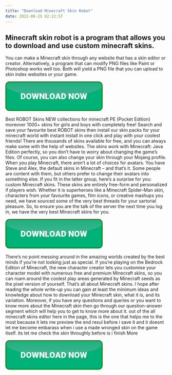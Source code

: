 ```yaml
---
title: "Download Minecraft Skin Robot"
date: 2022-08-25 02:22:57
---
```


## Minecraft skin robot is a program that allows you to download and use custom minecraft skins.

You can make a Minecraft skin through any website that has a skin editor or creator. Alternatively, a program that can modify PNG files like Paint or Photoshop works well too. Both will yield a PNG file that you can upload to skin index websites or your game.

[![button](https://github.com/minecraftbay/minecraftbay.github.io/blob/main/dlbutton.png?raw=true)](https://minecraftsync.com/download-minecraft-skin)


Best ROBOT Skins NEW collections for minecraft PE (Pocket Edition) moreover 1000+ skins for girls and boys with completely free! Search and save your favourite best ROBOT skins then install our skin packs for your minecraft world with instant install in one click and play with your coolest friends!
There are thousands of skins available for free, and you can always make some with the help of websites. The skins work with Minecraft: Java Edition perfectly, so you don’t have to worry about changing the game’s files. Of course, you can also change your skin through your Mojang profile.
When you play Minecraft, there aren’t a lot of choices for avatars. You have Steve and Alex, the default skins in Minecraft – and that’s it. Some people are content with them, but others prefer to change their avatars into something else. If you fit in the latter group, here’s a surprise for you: custom Minecraft skins. These skins are entirely free-form and personalized if players wish.
Whether it is superheroes like a Minecraft Spider-Man skin, characters from your favourite games, film icons, or creative mashups you need, we have sourced some of the very best threads for your sartorial pleasure. So, to ensure you are the talk of the server the next time you log in, we have the very best Minecraft skins for you.

[![button](https://github.com/minecraftbay/minecraftbay.github.io/blob/main/dlbutton.png?raw=true)](https://minecraftsync.com/download-minecraft-skin)


There’s no point messing around in the amazing worlds created by the best minds if you’re not looking just as special. If you’re playing on the Bedrock Edition of Minecraft, the new character creator lets you customise your character model with numerous free and premium Minecraft skins, so you can roam around the coolest play areas generated by Minecraft seeds as the pixel version of yourself.
That’s all about Minecraft skins. I hope after reading the whole write-up you can gain at least the minimum ideas and knowledge about how to download your Minecraft skin, what it is, and its variation. Moreover, if you have any questions and queries or you want to know more about the Minecraft skin then go through our question-answer segment which will help you to get to know more about it.
out of the all minecraft skins editor here in the page, this is the one that helps me to the most because it lets me preview the end resul before i save it and it doesnt let me become embarass when i use a made wronged skin on the game itself. its let me check the skin throughly before is i finish More


[![button](https://github.com/minecraftbay/minecraftbay.github.io/blob/main/dlbutton.png?raw=true)](https://minecraftsync.com/download-minecraft-skin)